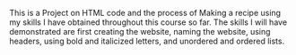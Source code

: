 This is a Project on HTML code and the process of Making a recipe using my skills I have obtained throughout this course so far. The skills I will have demonstrated are first creating the website, naming the website, using headers, using bold and italicized letters, and unordered and ordered lists.